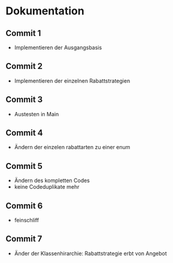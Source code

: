 # Dokumentation
## Commit 1
- Implementieren der Ausgangsbasis
## Commit 2
- Implementieren der einzelnen Rabattstrategien
## Commit 3
- Austesten in Main
## Commit 4
- Ändern der einzelen rabattarten zu einer enum
## Commit 5
- Ändern des kompletten Codes
- keine Codeduplikate mehr
## Commit 6
- feinschliff
## Commit 7
- Änder der Klassenhirarchie: Rabattstrategie erbt von Angebot
